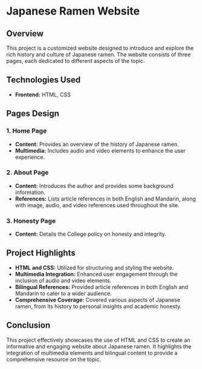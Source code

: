 # Japanese Ramen Website

## Overview
This project is a customized website designed to introduce and explore the rich history and culture of Japanese ramen. The website consists of three pages, each dedicated to different aspects of the topic.

## Technologies Used
- **Frontend:** HTML, CSS

## Pages Design

### 1. Home Page
- **Content:** Provides an overview of the history of Japanese ramen.
- **Multimedia:** Includes audio and video elements to enhance the user experience.

### 2. About Page
- **Content:** Introduces the author and provides some background information.
- **References:** Lists article references in both English and Mandarin, along with image, audio, and video references used throughout the site.

### 3. Honesty Page
- **Content:** Details the College policy on honesty and integrity.

## Project Highlights
- **HTML and CSS:** Utilized for structuring and styling the website.
- **Multimedia Integration:** Enhanced user engagement through the inclusion of audio and video elements.
- **Bilingual References:** Provided article references in both English and Mandarin to cater to a wider audience.
- **Comprehensive Coverage:** Covered various aspects of Japanese ramen, from its history to personal insights and academic honesty.

## Conclusion
This project effectively showcases the use of HTML and CSS to create an informative and engaging website about Japanese ramen. It highlights the integration of multimedia elements and bilingual content to provide a comprehensive resource on the topic.

